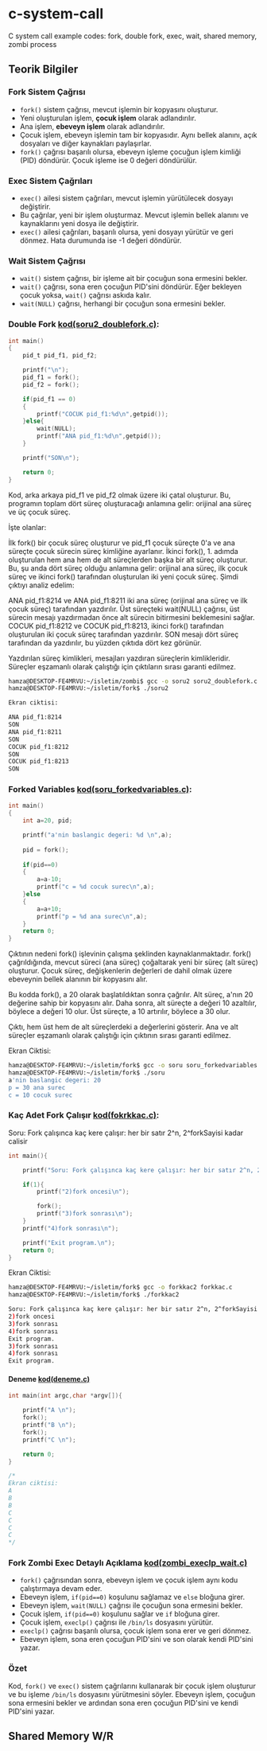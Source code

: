 # c-system-call
C system call example codes: fork, double fork, exec, wait, shared memory, zombi process


## Teorik Bilgiler

### Fork Sistem Çağrısı

* `fork()` sistem çağrısı, mevcut işlemin bir kopyasını oluşturur.
* Yeni oluşturulan işlem, **çocuk işlem** olarak adlandırılır.
* Ana işlem, **ebeveyn işlem** olarak adlandırılır.
* Çocuk işlem, ebeveyn işlemin tam bir kopyasıdır. Aynı bellek alanını, açık dosyaları ve diğer kaynakları paylaşırlar.
* `fork()` çağrısı başarılı olursa, ebeveyn işleme çocuğun işlem kimliği (PID) döndürür. Çocuk işleme ise 0 değeri döndürülür.

### Exec Sistem Çağrıları

* `exec()` ailesi sistem çağrıları, mevcut işlemin yürütülecek dosyayı değiştirir.
* Bu çağrılar, yeni bir işlem oluşturmaz. Mevcut işlemin bellek alanını ve kaynaklarını yeni dosya ile değiştirir.
* `exec()` ailesi çağrıları, başarılı olursa, yeni dosyayı yürütür ve geri dönmez. Hata durumunda ise -1 değeri döndürür.

### Wait Sistem Çağrısı

* `wait()` sistem çağrısı, bir işleme ait bir çocuğun sona ermesini bekler.
* `wait()` çağrısı, sona eren çocuğun PID'sini döndürür. Eğer bekleyen çocuk yoksa, `wait()` çağrısı askıda kalır.
* `wait(NULL)` çağrısı, herhangi bir çocuğun sona ermesini bekler.

### Double Fork [kod(soru2_doublefork.c)](/soru2_doublefork.c):

```C
int main()
{
    pid_t pid_f1, pid_f2;

    printf("\n");
    pid_f1 = fork();
    pid_f2 = fork();

    if(pid_f1 == 0)
    {
        printf("COCUK pid_f1:%d\n",getpid()); 
    }else{
        wait(NULL);
        printf("ANA pid_f1:%d\n",getpid());
    }

    printf("SON\n");

    return 0;
}
```

Kod, arka arkaya pid_f1 ve pid_f2 olmak üzere iki çatal oluşturur. Bu, programın toplam dört süreç oluşturacağı anlamına gelir: orijinal ana süreç ve üç çocuk süreç.

İşte olanlar:

İlk fork() bir çocuk süreç oluşturur ve pid_f1 çocuk süreçte 0'a ve ana süreçte çocuk sürecin süreç kimliğine ayarlanır.
İkinci fork(), 1. adımda oluşturulan hem ana hem de alt süreçlerden başka bir alt süreç oluşturur. Bu, şu anda dört süreç olduğu anlamına gelir: orijinal ana süreç, ilk çocuk süreç ve ikinci fork() tarafından oluşturulan iki yeni çocuk süreç.
Şimdi çıktıyı analiz edelim:

ANA pid_f1:8214 ve ANA pid_f1:8211 iki ana süreç (orijinal ana süreç ve ilk çocuk süreç) tarafından yazdırılır. Üst süreçteki wait(NULL) çağrısı, üst sürecin mesajı yazdırmadan önce alt sürecin bitirmesini beklemesini sağlar.
COCUK pid_f1:8212 ve COCUK pid_f1:8213, ikinci fork() tarafından oluşturulan iki çocuk süreç tarafından yazdırılır.
SON mesajı dört süreç tarafından da yazdırılır, bu yüzden çıktıda dört kez görünür.

Yazdırılan süreç kimlikleri, mesajları yazdıran süreçlerin kimlikleridir. Süreçler eşzamanlı olarak çalıştığı için çıktıların sırası garanti edilmez.
```Bash
hamza@DESKTOP-FE4MRVU:~/isletim/zombi$ gcc -o soru2 soru2_doublefork.c
hamza@DESKTOP-FE4MRVU:~/isletim/fork$ ./soru2

Ekran ciktisi:

ANA pid_f1:8214
SON
ANA pid_f1:8211
SON
COCUK pid_f1:8212
SON
COCUK pid_f1:8213
SON
```

### Forked Variables [kod(soru_forkedvariables.c)](/soru_forkedvariables.c):

```C
int main()
{
    int a=20, pid;

    printf("a'nin baslangic degeri: %d \n",a);
   
    pid = fork();
    
    if(pid==0)
    {
        a=a-10;
        printf("c = %d cocuk surec\n",a); 
    }else
    {
        a=a+10;
        printf("p = %d ana surec\n",a);
    }
    return 0;
}

```
Çıktının nedeni fork() işlevinin çalışma şeklinden kaynaklanmaktadır. fork() çağrıldığında, mevcut süreci (ana süreç) çoğaltarak yeni bir süreç (alt süreç) oluşturur. Çocuk süreç, değişkenlerin değerleri de dahil olmak üzere ebeveynin bellek alanının bir kopyasını alır.

Bu kodda fork(), a 20 olarak başlatıldıktan sonra çağrılır. Alt süreç, a'nın 20 değerine sahip bir kopyasını alır. Daha sonra, alt süreçte a değeri 10 azaltılır, böylece a değeri 10 olur. Üst süreçte, a 10 artırılır, böylece a 30 olur.

Çıktı, hem üst hem de alt süreçlerdeki a değerlerini gösterir. Ana ve alt süreçler eşzamanlı olarak çalıştığı için çıktının sırası garanti edilmez.

Ekran Ciktisi:
```Bash
hamza@DESKTOP-FE4MRVU:~/isletim/fork$ gcc -o soru soru_forkedvariables.c
hamza@DESKTOP-FE4MRVU:~/isletim/fork$ ./soru
a'nin baslangic degeri: 20 
p = 30 ana surec
c = 10 cocuk surec
```

### Kaç Adet Fork Çalışır [kod(fokrkkac.c)](/forkkac.c):

Soru: Fork çalışınca kaç kere çalışır: her bir satır 2^n, 2^forkSayisi kadar calisir

```C
int main(){

    printf("Soru: Fork çalışınca kaç kere çalışır: her bir satır 2^n, 2^forkSayisi kadar calisir\n");

    if(1){
        printf("2)fork oncesi\n");

        fork();
        printf("3)fork sonrası\n");
    }
    printf("4)fork sonrası\n");

    printf("Exit program.\n");
    return 0;
}
```
Ekran Ciktisi:
```Bash
hamza@DESKTOP-FE4MRVU:~/isletim/fork$ gcc -o forkkac2 forkkac.c
hamza@DESKTOP-FE4MRVU:~/isletim/fork$ ./forkkac2

Soru: Fork çalışınca kaç kere çalışır: her bir satır 2^n, 2^forkSayisi kadar calisir
2)fork oncesi
3)fork sonrası
4)fork sonrası
Exit program.
3)fork sonrası
4)fork sonrası
Exit program.
```

#### Deneme [kod(deneme.c)](/deneme.c)

```C
int main(int argc,char *argv[]){

    printf("A \n");
    fork();
    printf("B \n");
    fork();
    printf("C \n");

    return 0;
}

/*
Ekran ciktisi:
A 
B 
B 
C 
C 
C 
C 
*/
```

### Fork Zombi Exec Detaylı Açıklama [kod(zombi_execlp_wait.c)](/zombi_execlp_wait.c)

* `fork()` çağrısından sonra, ebeveyn işlem ve çocuk işlem aynı kodu çalıştırmaya devam eder.
* Ebeveyn işlem, `if(pid==0)` koşulunu sağlamaz ve `else` bloğuna girer.
* Ebeveyn işlem, `wait(NULL)` çağrısı ile çocuğun sona ermesini bekler.
* Çocuk işlem, `if(pid==0)` koşulunu sağlar ve `if` bloğuna girer.
* Çocuk işlem, `execlp()` çağrısı ile `/bin/ls` dosyasını yürütür.
* `execlp()` çağrısı başarılı olursa, çocuk işlem sona erer ve geri dönmez.
* Ebeveyn işlem, sona eren çocuğun PID'sini ve son olarak kendi PID'sini yazar.

### Özet

Kod, `fork()` ve `exec()` sistem çağrılarını kullanarak bir çocuk işlem oluşturur ve bu işleme `/bin/ls` dosyasını yürütmesini söyler. Ebeveyn işlem, çocuğun sona ermesini bekler ve ardından sona eren çocuğun PID'sini ve kendi PID'sini yazar.


## Shared Memory W/R
